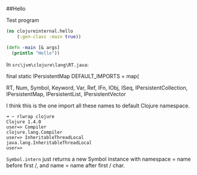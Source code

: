 ##Hello

Test program

```clojure
(ns clojureinternal.hello
    (:gen-class :main true))

(defn -main [& args]
  (println "Hello"))
```

In `src\jvm\clojure\lang\RT.java`:

final static IPersistentMap DEFAULT_IMPORTS = map(

RT, Num, Symbol, Keyword, Var, Ref, IFn, IObj, ISeq, IPersistentCollection, IPersistentMap, IPersistentList, IPersistentVector

I think this is the one import all these names to default Clojure namespace.
```
➜ ~ rlwrap clojure
Clojure 1.4.0
user=> Compiler
clojure.lang.Compiler
user=> InheritableThreadLocal
java.lang.InheritableThreadLocal
user=>
```

`Symbol.intern` just returns a new Symbol instance with namespace = name before first /, and name = name after first / char. 
